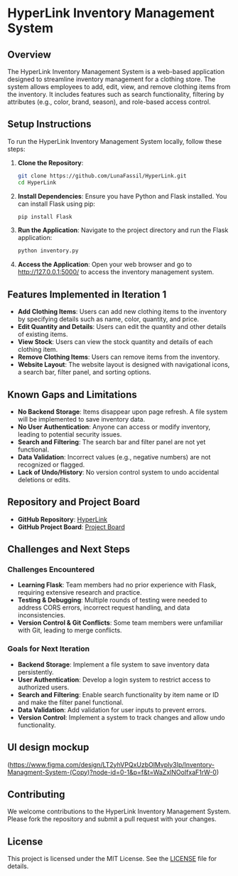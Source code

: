 # HyperLink Inventory Management System

## Overview
The HyperLink Inventory Management System is a web-based application designed to streamline inventory management for a clothing store. The system allows employees to add, edit, view, and remove clothing items from the inventory. It includes features such as search functionality, filtering by attributes (e.g., color, brand, season), and role-based access control.

## Setup Instructions
To run the HyperLink Inventory Management System locally, follow these steps:


1. **Clone the Repository**:
   ```bash
   git clone https://github.com/LunaFassil/HyperLink.git
   cd HyperLink
2. **Install Dependencies**:
   Ensure you have Python and Flask installed. You can install Flask using pip:
   ```bash
   pip install Flask
3. **Run the Application**:
   Navigate to the project directory and run the Flask application:
   ```bash
   python inventory.py
4. **Access the Application**:
Open your web browser and go to http://127.0.0.1:5000/ to access the inventory management system.

## Features Implemented in Iteration 1
- **Add Clothing Items**: Users can add new clothing items to the inventory by specifying details such as name, color, quantity, and price.
- **Edit Quantity and Details**: Users can edit the quantity and other details of existing items.
- **View Stock**: Users can view the stock quantity and details of each clothing item.
- **Remove Clothing Items**: Users can remove items from the inventory.
- **Website Layout**: The website layout is designed with navigational icons, a search bar, filter panel, and sorting options.

## Known Gaps and Limitations
- **No Backend Storage**: Items disappear upon page refresh. A file system will be implemented to save inventory data.
- **No User Authentication**: Anyone can access or modify inventory, leading to potential security issues.
- **Search and Filtering**: The search bar and filter panel are not yet functional.
- **Data Validation**: Incorrect values (e.g., negative numbers) are not recognized or flagged.
- **Lack of Undo/History**: No version control system to undo accidental deletions or edits.

## Repository and Project Board
- **GitHub Repository**: [HyperLink](https://github.com/LunaFassil/HyperLink)
- **GitHub Project Board**: [Project Board](https://github.com/users/LunaFassil/projects/2)

## Challenges and Next Steps
### Challenges Encountered
- **Learning Flask**: Team members had no prior experience with Flask, requiring extensive research and practice.
- **Testing & Debugging**: Multiple rounds of testing were needed to address CORS errors, incorrect request handling, and data inconsistencies.
- **Version Control & Git Conflicts**: Some team members were unfamiliar with Git, leading to merge conflicts.

### Goals for Next Iteration
- **Backend Storage**: Implement a file system to save inventory data persistently.
- **User Authentication**: Develop a login system to restrict access to authorized users.
- **Search and Filtering**: Enable search functionality by item name or ID and make the filter panel functional.
- **Data Validation**: Add validation for user inputs to prevent errors.
- **Version Control**: Implement a system to track changes and allow undo functionality.


## UI design mockup
(https://www.figma.com/design/LT2yhVPQxUzbOlMvply3Ip/Inventory-Managment-System-(Copy)?node-id=0-1&p=f&t=WaZxlNOoIfxaF1rW-0)

## Contributing
We welcome contributions to the HyperLink Inventory Management System. Please fork the repository and submit a pull request with your changes.

## License
This project is licensed under the MIT License. See the [LICENSE](LICENSE) file for details.
